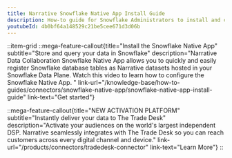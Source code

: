 ```yaml
---
title: Narrative Snowflake Native App Install Guide
description: How-to guide for Snowflake Administrators to install and configure the Narrative Data Collaboration Snowflake Native App. 
youtubeId: 4b0bf64a148529c21be5cee671d3d06b
---
```


::item-grid
::mega-feature-callout{title="Install the Snowflake Native App" subtitle="Store and query your data in Snowflake" description="Narrative Data Collaboration Snowflake Native App allows you to quickly and easily register Snowflake database tables as Narrative datasets hosted in your Snowflake Data Plane. Watch this video to learn how to configure the Snowflake Native App. " link-url="/knowledge-base/how-to-guides/connectors/snowflake-native-app/snowflake-native-app-install-guide" link-text="Get started"}

::mega-feature-callout{title="NEW ACTIVATION PLATFORM" subtitle="Instantly deliver your data to The Trade Desk" description="Activate your audiences on the world's largest independent DSP. Narrative seamlessly integrates with The Trade Desk so you can reach customers across every digital channel and device." link-url="/products/connectors/tradedesk-connector" link-text="Learn More"}
::